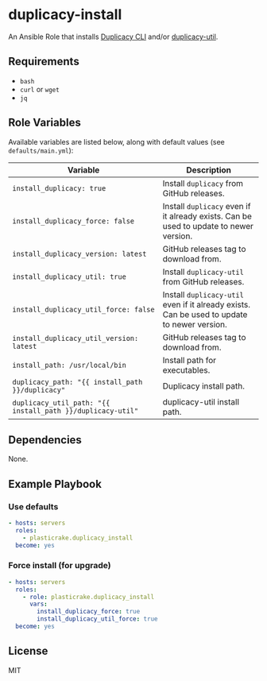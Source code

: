 # duplicacy-install

An Ansible Role that installs [Duplicacy CLI](https://github.com/gilbertchen/duplicacy) and/or [duplicacy-util](https://github.com/jeffaco/duplicacy-util).

## Requirements

- `bash`
- `curl` or `wget`
- `jq`

## Role Variables

Available variables are listed below, along with default values (see `defaults/main.yml`):

| Variable                                                   | Description                                                                                 |
| ---------------------------------------------------------- | ------------------------------------------------------------------------------------------- |
| `install_duplicacy: true`                                  | Install `duplicacy` from GitHub releases.                                                   |
| `install_duplicacy_force: false`                           | Install `duplicacy` even if it already exists. Can be used to update to newer version.      |
| `install_duplicacy_version: latest`                        | GitHub releases tag to download from.                                                       |
| `install_duplicacy_util: true`                             | Install `duplicacy-util` from GitHub releases.                                              |
| `install_duplicacy_util_force: false`                      | Install `duplicacy-util` even if it already exists. Can be used to update to newer version. |
| `install_duplicacy_util_version: latest`                   | GitHub releases tag to download from.                                                       |
| `install_path: /usr/local/bin`                             | Install path for executables.                                                               |
| `duplicacy_path: "{{ install_path }}/duplicacy"`           | Duplicacy install path.                                                                     |
| `duplicacy_util_path: "{{ install_path }}/duplicacy-util"` | duplicacy-util install path.                                                                |

## Dependencies

None.

## Example Playbook

### Use defaults

```yaml
- hosts: servers
  roles:
    - plasticrake.duplicacy_install
  become: yes
```

### Force install (for upgrade)

```yaml
- hosts: servers
  roles:
    - role: plasticrake.duplicacy_install
      vars:
        install_duplicacy_force: true
        install_duplicacy_util_force: true
  become: yes
```

## License

MIT

